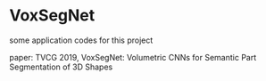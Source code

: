 # VoxSegNet
some application codes for this project

paper:
TVCG 2019, VoxSegNet: Volumetric CNNs for Semantic Part Segmentation of 3D Shapes

